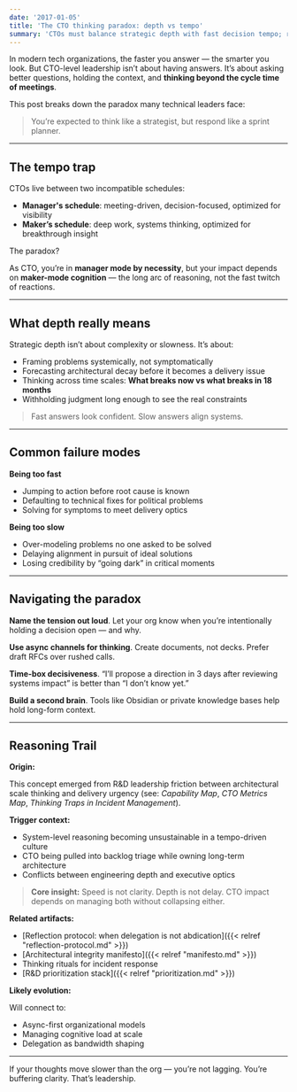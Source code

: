 ```yaml
---
date: '2017-01-05'
title: 'The CTO thinking paradox: depth vs tempo'
summary: 'CTOs must balance strategic depth with fast decision tempo; real impact comes from holding context and asking better questions, not just quick responses.'
---
```


In modern tech organizations, the faster you answer — the smarter you look. But CTO-level leadership isn’t about having answers. It’s about asking better questions, holding the context, and **thinking beyond the cycle time of meetings**.

This post breaks down the paradox many technical leaders face:

> You’re expected to think like a strategist, but respond like a sprint planner.

---

## The tempo trap

CTOs live between two incompatible schedules:

- **Manager's schedule**: meeting-driven, decision-focused, optimized for visibility
- **Maker’s schedule**: deep work, systems thinking, optimized for breakthrough insight

The paradox?  

As CTO, you’re in **manager mode by necessity**, but your impact depends on **maker-mode cognition** — the long arc of reasoning, not the fast twitch of reactions.

---

## What depth really means

Strategic depth isn’t about complexity or slowness. It’s about:

- Framing problems systemically, not symptomatically
- Forecasting architectural decay before it becomes a delivery issue
- Thinking across time scales: **What breaks now vs what breaks in 18 months**
- Withholding judgment long enough to see the real constraints

> Fast answers look confident. Slow answers align systems.

---

## Common failure modes

**Being too fast**

- Jumping to action before root cause is known  
- Defaulting to technical fixes for political problems  
- Solving for symptoms to meet delivery optics

**Being too slow**

- Over-modeling problems no one asked to be solved  
- Delaying alignment in pursuit of ideal solutions  
- Losing credibility by “going dark” in critical moments

---

## Navigating the paradox

**Name the tension out loud**. Let your org know when you’re intentionally holding a decision open — and why.

**Use async channels for thinking**. Create documents, not decks. Prefer draft RFCs over rushed calls.

**Time-box decisiveness**. “I’ll propose a direction in 3 days after reviewing systems impact” is better than “I don’t know yet.”

**Build a second brain**. Tools like Obsidian or private knowledge bases help hold long-form context.

---

## Reasoning Trail

**Origin:**

This concept emerged from R&D leadership friction between architectural scale thinking and delivery urgency (see: *Capability Map*, *CTO Metrics Map*, *Thinking Traps in Incident Management*).

**Trigger context:**

- System-level reasoning becoming unsustainable in a tempo-driven culture  
- CTO being pulled into backlog triage while owning long-term architecture  
- Conflicts between engineering depth and executive optics

> **Core insight:**  Speed is not clarity. Depth is not delay. CTO impact depends on managing both without collapsing either.

**Related artifacts:** 

- [Reflection protocol: when delegation is not abdication]({{< relref "reflection-protocol.md" >}})
- [Architectural integrity manifesto]({{< relref "manifesto.md" >}})
- Thinking rituals for incident response
- [R&D prioritization stack]({{< relref "prioritization.md" >}})

**Likely evolution:** 

Will connect to:

- Async-first organizational models  
- Managing cognitive load at scale  
- Delegation as bandwidth shaping

---

If your thoughts move slower than the org — you’re not lagging. 
You’re buffering clarity. That’s leadership.
